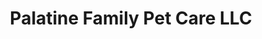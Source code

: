 ---
title: "Palatine Family Pet Care LLC"
url: /palatine/palatine-family-pet-care-llc/
shop: pet
---